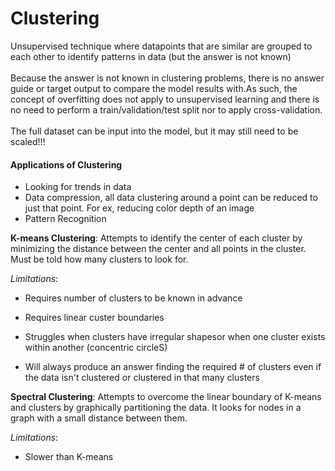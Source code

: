 # Clustering
Unsupervised technique where datapoints that are similar are grouped to each other to identify patterns in data (but the answer is not known) <Br>
<br>
Because the answer is not known in clustering problems, there is no answer guide or target output to compare the model results with.As such, the concept of overfitting does not apply to unsupervised learning and there is no need to perform a train/validation/test split nor to apply cross-validation. <br>
<br>
The full dataset can be input into the model, but it may still need to be scaled!!!

#### Applications of Clustering
- Looking for trends in data
- Data compression, all data clustering around a point can be reduced to just that point. For ex, reducing color depth of an image
- Pattern Recognition

**K-means Clustering**: Attempts to identify the center of each cluster by minimizing the distance between the center and all points in the cluster. Must be told how many clusters to look for.

_Limitations_: 
- Requires number of clusters to be known in advance
              
- Requires linear custer boundaries
              
- Struggles when clusters have irregular shapesor when one cluster exists within another (concentric circleS)
              
- Will always produce an answer finding the required # of clusters even if the data isn't clustered or clustered in that many clusters
                      

**Spectral Clustering**: Attempts to overcome the linear boundary of K-means and clusters by graphically partitioning the data. It looks for nodes in a graph with a small distance between them.

_Limitations_:
- Slower than K-means
